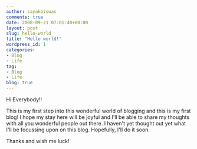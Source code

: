 ```yaml
---
author: sayakbiswas
comments: true
date: 2008-09-21 07:01:40+00:00
layout: post
slug: hello-world
title: "Hello world!"
wordpress_id: 1
categories:
- Blog
- Life
tag:
- Blog
- Life
blog: true
---
```


Hi Everybody!!

This is my first step into this wonderful world of blogging and this is my first blog! I hope my stay here will be joyful and I'll be able to share my thoughts with all you wonderful people out there. I haven't yet thought out yet what I'll be focussing upon on this blog. Hopefully, I'll do it soon.

Thanks and wish me luck!
